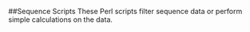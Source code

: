 ##Sequence Scripts
These Perl scripts filter sequence data or perform simple calculations on the data.

